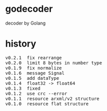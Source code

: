 # godecoder

decoder by Golang

# history
<pre>
v0.2.1  fix rearrange
v0.2.0  limit 8 bytes in number type 
v0.1.9  fix normalize
v0.1.6  message Signal
v0.1.5  add dataType
v0.1.4  float32 -> float64 
v0.1.3  fixed 
v0.1.2  use crc --error 
v0.1.1  resource arxml/v2 structure
v0.1.0  resource flat structure
</pre>

